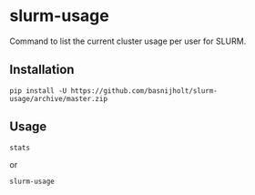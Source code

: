 # slurm-usage
Command to list the current cluster usage per user for SLURM.

## Installation
```
pip install -U https://github.com/basnijholt/slurm-usage/archive/master.zip
```

## Usage
```
stats
```
or
```
slurm-usage
```
